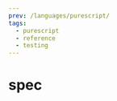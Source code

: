 ```yaml
---
prev: /languages/purescript/
tags:
  - purescript
  - reference
  - testing
---
```


# spec

<!--
TODO: Finish this reference
TODO: Add tutorial and link to it
TODO: Add any recipes and link to them
-->
